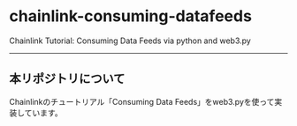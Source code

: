 # chainlink-consuming-datafeeds
Chainlink Tutorial: Consuming Data Feeds via python and web3.py

---

## 本リポジトリについて

Chainlinkのチュートリアル「Consuming Data Feeds」をweb3.pyを使って実装しています。

